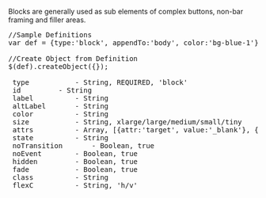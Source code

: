 <div class="description">
<p>Blocks are generally used as sub elements of complex buttons, non-bar framing and filler areas.</p>
</div>

<pre class="code">
//Sample Definitions
var def = {type:'block', appendTo:'body', color:'bg-blue-1'}

//Create Object from Definition
$(def).createObject({});
 
 type			- String, REQUIRED, 'block'
 id			- String
 label			- String
 altLabel		- String
 color			- String
 size			- String, xlarge/large/medium/small/tiny
 attrs			- Array, [{attr:'target', value:'_blank'}, {attr:'data-linkto', value:'.content'}]
 state			- String
 noTransition		- Boolean, true
 noEvent		- Boolean, true
 hidden			- Boolean, true
 fade			- Boolean, true			
 class			- String
 flexC			- String, 'h/v'
</pre>